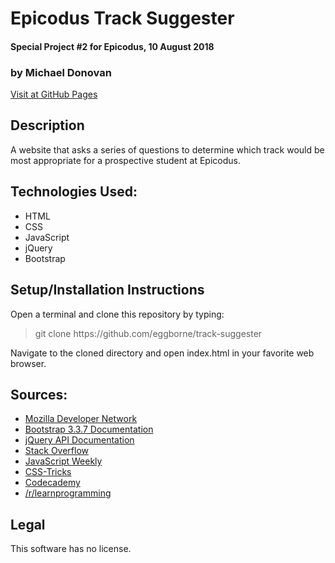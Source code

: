 # Epicodus Track Suggester
#### Special Project #2 for Epicodus, 10 August 2018
### by Michael Donovan

[Visit at GitHub Pages](https://eggborne.github.io/track-suggester)

## Description

A website that asks a series of questions to determine which track would be most appropriate for a prospective student at Epicodus.

## Technologies Used:
* HTML
* CSS
* JavaScript
* jQuery
* Bootstrap

## Setup/Installation Instructions

Open a terminal and clone this repository by typing:

> git clone https://<span></span>github.com/eggborne/track-suggester

Navigate to the cloned directory and open index.html in your favorite web browser.

## Sources:
* [Mozilla Developer Network](https://developer.mozilla.org/)
* [Bootstrap 3.3.7 Documentation](https://getbootstrap.com/docs/3.3/components/)
* [jQuery API Documentation](https://api.jquery.com/)
* [Stack Overflow](https://stackoverflow.com/)
* [JavaScript Weekly](https://javascriptweekly.com/)
* [CSS-Tricks](https://css-tricks.com/)
* [Codecademy](https://codecademy.com/)
* [/r/learnprogramming](https://reddit.com/r/learnprogramming/)

## Legal

This software has no license.